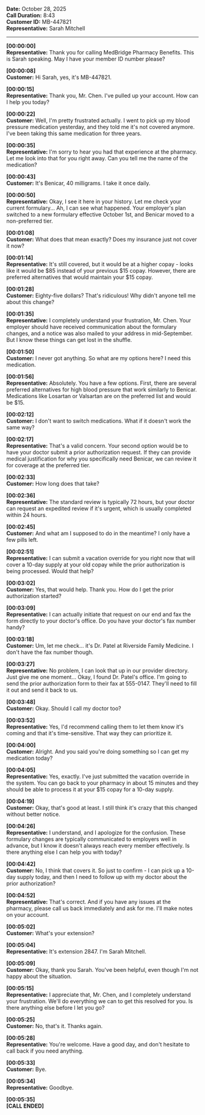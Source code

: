 **Date:** October 28, 2025  
**Call Duration:** 8:43  
**Customer ID:** MB-447821  
**Representative:** Sarah Mitchell

---

**[00:00:00]**  
**Representative:** Thank you for calling MedBridge Pharmacy Benefits. This is Sarah speaking. May I have your member ID number please?

**[00:00:08]**  
**Customer:** Hi Sarah, yes, it's MB-447821.

**[00:00:15]**  
**Representative:** Thank you, Mr. Chen. I've pulled up your account. How can I help you today?

**[00:00:22]**  
**Customer:** Well, I'm pretty frustrated actually. I went to pick up my blood pressure medication yesterday, and they told me it's not covered anymore. I've been taking this same medication for three years.

**[00:00:35]**  
**Representative:** I'm sorry to hear you had that experience at the pharmacy. Let me look into that for you right away. Can you tell me the name of the medication?

**[00:00:43]**  
**Customer:** It's Benicar, 40 milligrams. I take it once daily.

**[00:00:50]**  
**Representative:** Okay, I see it here in your history. Let me check your current formulary... Ah, I can see what happened. Your employer's plan switched to a new formulary effective October 1st, and Benicar moved to a non-preferred tier.

**[00:01:08]**  
**Customer:** What does that mean exactly? Does my insurance just not cover it now?

**[00:01:14]**  
**Representative:** It's still covered, but it would be at a higher copay - looks like it would be $85 instead of your previous $15 copay. However, there are preferred alternatives that would maintain your $15 copay.

**[00:01:28]**  
**Customer:** Eighty-five dollars? That's ridiculous! Why didn't anyone tell me about this change?

**[00:01:35]**  
**Representative:** I completely understand your frustration, Mr. Chen. Your employer should have received communication about the formulary changes, and a notice was also mailed to your address in mid-September. But I know these things can get lost in the shuffle.

**[00:01:50]**  
**Customer:** I never got anything. So what are my options here? I need this medication.

**[00:01:56]**  
**Representative:** Absolutely. You have a few options. First, there are several preferred alternatives for high blood pressure that work similarly to Benicar. Medications like Losartan or Valsartan are on the preferred list and would be $15.

**[00:02:12]**  
**Customer:** I don't want to switch medications. What if it doesn't work the same way?

**[00:02:17]**  
**Representative:** That's a valid concern. Your second option would be to have your doctor submit a prior authorization request. If they can provide medical justification for why you specifically need Benicar, we can review it for coverage at the preferred tier.

**[00:02:33]**  
**Customer:** How long does that take?

**[00:02:36]**  
**Representative:** The standard review is typically 72 hours, but your doctor can request an expedited review if it's urgent, which is usually completed within 24 hours.

**[00:02:45]**  
**Customer:** And what am I supposed to do in the meantime? I only have a few pills left.

**[00:02:51]**  
**Representative:** I can submit a vacation override for you right now that will cover a 10-day supply at your old copay while the prior authorization is being processed. Would that help?

**[00:03:02]**  
**Customer:** Yes, that would help. Thank you. How do I get the prior authorization started?

**[00:03:09]**  
**Representative:** I can actually initiate that request on our end and fax the form directly to your doctor's office. Do you have your doctor's fax number handy?

**[00:03:18]**  
**Customer:** Um, let me check... it's Dr. Patel at Riverside Family Medicine. I don't have the fax number though.

**[00:03:27]**  
**Representative:** No problem, I can look that up in our provider directory. Just give me one moment... Okay, I found Dr. Patel's office. I'm going to send the prior authorization form to their fax at 555-0147. They'll need to fill it out and send it back to us.

**[00:03:48]**  
**Customer:** Okay. Should I call my doctor too?

**[00:03:52]**  
**Representative:** Yes, I'd recommend calling them to let them know it's coming and that it's time-sensitive. That way they can prioritize it.

**[00:04:00]**  
**Customer:** Alright. And you said you're doing something so I can get my medication today?

**[00:04:05]**  
**Representative:** Yes, exactly. I've just submitted the vacation override in the system. You can go back to your pharmacy in about 15 minutes and they should be able to process it at your $15 copay for a 10-day supply.

**[00:04:19]**  
**Customer:** Okay, that's good at least. I still think it's crazy that this changed without better notice.

**[00:04:26]**  
**Representative:** I understand, and I apologize for the confusion. These formulary changes are typically communicated to employers well in advance, but I know it doesn't always reach every member effectively. Is there anything else I can help you with today?

**[00:04:42]**  
**Customer:** No, I think that covers it. So just to confirm - I can pick up a 10-day supply today, and then I need to follow up with my doctor about the prior authorization?

**[00:04:52]**  
**Representative:** That's correct. And if you have any issues at the pharmacy, please call us back immediately and ask for me. I'll make notes on your account.

**[00:05:02]**  
**Customer:** What's your extension?

**[00:05:04]**  
**Representative:** It's extension 2847. I'm Sarah Mitchell.

**[00:05:09]**  
**Customer:** Okay, thank you Sarah. You've been helpful, even though I'm not happy about the situation.

**[00:05:15]**  
**Representative:** I appreciate that, Mr. Chen, and I completely understand your frustration. We'll do everything we can to get this resolved for you. Is there anything else before I let you go?

**[00:05:25]**  
**Customer:** No, that's it. Thanks again.

**[00:05:28]**  
**Representative:** You're welcome. Have a good day, and don't hesitate to call back if you need anything.

**[00:05:33]**  
**Customer:** Bye.

**[00:05:34]**  
**Representative:** Goodbye.

**[00:05:35]**  
**[CALL ENDED]**
